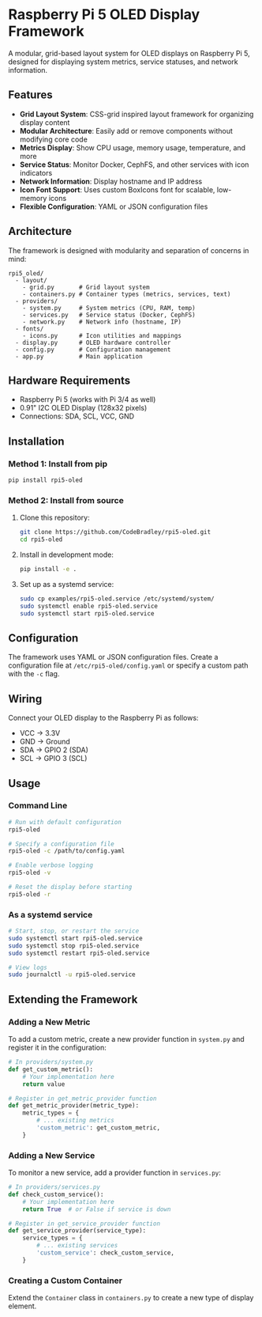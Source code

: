 # Raspberry Pi 5 OLED Display Framework

A modular, grid-based layout system for OLED displays on Raspberry Pi 5, designed for displaying system metrics, service statuses, and network information.

## Features

- **Grid Layout System**: CSS-grid inspired layout framework for organizing display content
- **Modular Architecture**: Easily add or remove components without modifying core code
- **Metrics Display**: Show CPU usage, memory usage, temperature, and more
- **Service Status**: Monitor Docker, CephFS, and other services with icon indicators
- **Network Information**: Display hostname and IP address
- **Icon Font Support**: Uses custom BoxIcons font for scalable, low-memory icons
- **Flexible Configuration**: YAML or JSON configuration files

## Architecture

The framework is designed with modularity and separation of concerns in mind:

```
rpi5_oled/
  - layout/
    - grid.py       # Grid layout system
    - containers.py # Container types (metrics, services, text)
  - providers/
    - system.py     # System metrics (CPU, RAM, temp)
    - services.py   # Service status (Docker, CephFS)
    - network.py    # Network info (hostname, IP)
  - fonts/
    - icons.py      # Icon utilities and mappings
  - display.py      # OLED hardware controller
  - config.py       # Configuration management
  - app.py          # Main application
```

## Hardware Requirements

- Raspberry Pi 5 (works with Pi 3/4 as well)
- 0.91" I2C OLED Display (128x32 pixels)
- Connections: SDA, SCL, VCC, GND

## Installation

### Method 1: Install from pip

```bash
pip install rpi5-oled
```

### Method 2: Install from source

1. Clone this repository:
   ```bash
   git clone https://github.com/CodeBradley/rpi5-oled.git
   cd rpi5-oled
   ```

2. Install in development mode:
   ```bash
   pip install -e .
   ```

3. Set up as a systemd service:
   ```bash
   sudo cp examples/rpi5-oled.service /etc/systemd/system/
   sudo systemctl enable rpi5-oled.service
   sudo systemctl start rpi5-oled.service
   ```

## Configuration

The framework uses YAML or JSON configuration files. Create a configuration file at `/etc/rpi5-oled/config.yaml` or specify a custom path with the `-c` flag.

## Wiring

Connect your OLED display to the Raspberry Pi as follows:

- VCC → 3.3V
- GND → Ground
- SDA → GPIO 2 (SDA)
- SCL → GPIO 3 (SCL)

## Usage

### Command Line

```bash
# Run with default configuration
rpi5-oled

# Specify a configuration file
rpi5-oled -c /path/to/config.yaml

# Enable verbose logging
rpi5-oled -v

# Reset the display before starting
rpi5-oled -r
```

### As a systemd service

```bash
# Start, stop, or restart the service
sudo systemctl start rpi5-oled.service
sudo systemctl stop rpi5-oled.service
sudo systemctl restart rpi5-oled.service

# View logs
sudo journalctl -u rpi5-oled.service
```

## Extending the Framework

### Adding a New Metric

To add a custom metric, create a new provider function in `system.py` and register it in the configuration:

```python
# In providers/system.py
def get_custom_metric():
    # Your implementation here
    return value

# Register in get_metric_provider function
def get_metric_provider(metric_type):
    metric_types = {
        # ... existing metrics
        'custom_metric': get_custom_metric,
    }
```

### Adding a New Service

To monitor a new service, add a provider function in `services.py`:

```python
# In providers/services.py
def check_custom_service():
    # Your implementation here
    return True  # or False if service is down

# Register in get_service_provider function
def get_service_provider(service_type):
    service_types = {
        # ... existing services
        'custom_service': check_custom_service,
    }
```

### Creating a Custom Container

Extend the `Container` class in `containers.py` to create a new type of display element.
